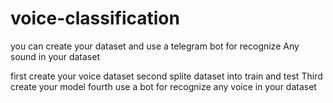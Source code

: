 # voice-classification
you  can create your dataset and use a telegram bot for recognize Any sound in your dataset

first create your voice dataset
second splite dataset into train and test 
Third create your model
fourth use a bot for recognize any voice in your dataset
 

